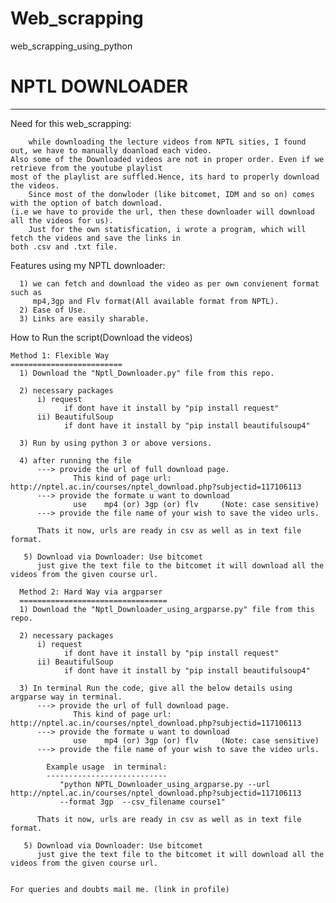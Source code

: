 # Web_scrapping
web_scrapping_using_python

# NPTL DOWNLOADER
------------------
Need for this web_scrapping:
    
        while downloading the lecture videos from NPTL sities, I found out, we have to manually doanload each video.
    Also some of the Downloaded videos are not in proper order. Even if we retrieve from the youtube playlist 
    most of the playlist are suffled.Hence, its hard to properly download the videos. 
        Since most of the donwloder (like bitcomet, IDM and so on) comes with the option of batch download.
    (i.e we have to provide the url, then these downloader will download all the videos for us).
        Just for the own statisfication, i wrote a program, which will fetch the videos and save the links in 
    both .csv and .txt file.
   
   Features using my NPTL downloader:
      
      1) we can fetch and download the video as per own convienent format such as 
         mp4,3gp and Flv format(All available format from NPTL).
      2) Ease of Use.
      3) Links are easily sharable.
    
   How to Run the script(Download the videos)
   
    Method 1: Flexible Way 
    =========================
      1) Download the "Nptl_Downloader.py" file from this repo.
      
      2) necessary packages
          i) request
                if dont have it install by "pip install request"
          ii) BeautifulSoup 
                if dont have it install by "pip install beautifulsoup4"

      3) Run by using python 3 or above versions.
      
      4) after running the file  
          ---> provide the url of full download page.
                  This kind of page url: http://nptel.ac.in/courses/nptel_download.php?subjectid=117106113 
          ---> provide the formate u want to download
                  use    mp4 (or) 3gp (or) flv     (Note: case sensitive)
          ---> provide the file name of your wish to save the video urls.
          
          Thats it now, urls are ready in csv as well as in text file format.
          
       5) Download via Downloader: Use bitcomet
          just give the text file to the bitcomet it will download all the videos from the given course url.
      
      Method 2: Hard Way via argparser
      =================================
      1) Download the "Nptl_Downloader_using_argparse.py" file from this repo.
      
      2) necessary packages
          i) request
                if dont have it install by "pip install request"
          ii) BeautifulSoup 
                if dont have it install by "pip install beautifulsoup4"
                
      3) In terminal Run the code, give all the below details using argparse way in terminal.  
          ---> provide the url of full download page.
                  This kind of page url: http://nptel.ac.in/courses/nptel_download.php?subjectid=117106113 
          ---> provide the formate u want to download
                  use    mp4 (or) 3gp (or) flv     (Note: case sensitive)
          ---> provide the file name of your wish to save the video urls.
            
            Example usage  in terminal:   
            ---------------------------
               "python NPTL_Downloader_using_argparse.py --url http://nptel.ac.in/courses/nptel_download.php?subjectid=117106113       
               --format 3gp  --csv_filename course1"
               
          Thats it now, urls are ready in csv as well as in text file format.
          
       5) Download via Downloader: Use bitcomet
          just give the text file to the bitcomet it will download all the videos from the given course url.
          
 
    For queries and doubts mail me. (link in profile)

